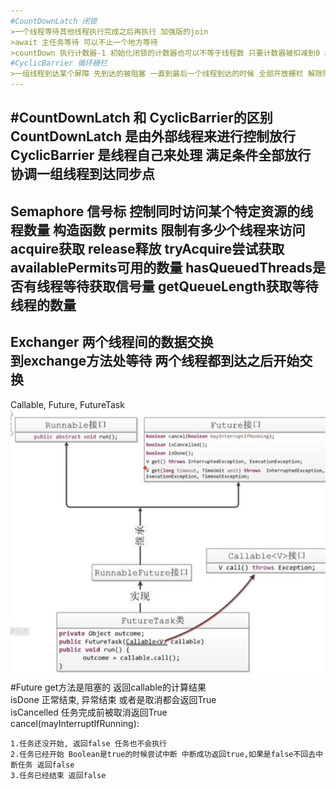 ```yaml
---
#CountDownLatch 闭锁  
>一个线程等待其他线程执行完成之后再执行 加强版的join
>await 主任务等待 可以不止一个地方等待
>countDown 执行计数器-1 初始化闭锁的计数器也可以不等于线程数 只要计数器被扣减到0 await的线程都可以工作
#CyclicBarrier 循环栅栏
>一组线程到达某个屏障 先到达的被阻塞 一直到最后一个线程到达的时候 全部开放栅栏 解除阻塞
---
```

#CountDownLatch 和 CyclicBarrier的区别
CountDownLatch 是由外部线程来进行控制放行
CyclicBarrier 是线程自己来处理 满足条件全部放行 协调一组线程到达同步点
---
Semaphore 信号标
控制同时访问某个特定资源的线程数量
构造函数 permits 限制有多少个线程来访问
acquire获取
release释放
tryAcquire尝试获取
availablePermits可用的数量
hasQueuedThreads是否有线程等待获取信号量
getQueueLength获取等待线程的数量
---
Exchanger 两个线程间的数据交换  
到exchange方法处等待 两个线程都到达之后开始交换
---
Callable, Future, FutureTask
![FutureTask][1]
#Future
get方法是阻塞的 返回callable的计算结果  
isDone 正常结束, 异常结束 或者是取消都会返回True   
isCancelled 任务完成前被取消返回True  
cancel(mayInterruptIfRunning):
    
    1.任务还没开始, 返回false 任务也不会执行
    2.任务已经开始 Boolean是true的时候尝试中断 中断成功返回true,如果是false不回去中断任务 返回false
    3.任务已经结束 返回false

[1]:../images/FutureTask.jpg
